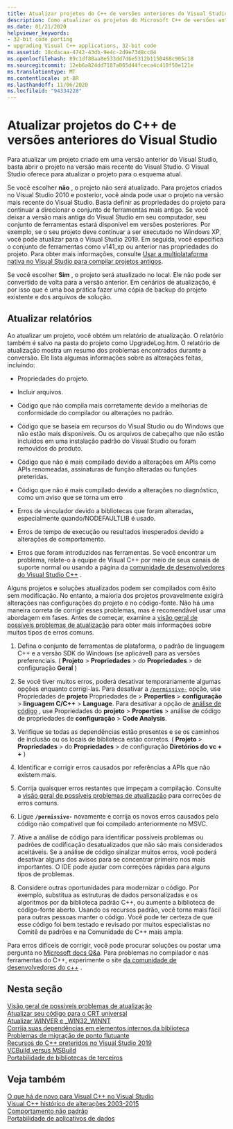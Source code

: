 ```yaml
---
title: Atualizar projetos do C++ de versões anteriores do Visual Studio
description: Como atualizar os projetos do Microsoft C++ de versões anteriores do Visual Studio.
ms.date: 01/21/2020
helpviewer_keywords:
- 32-bit code porting
- upgrading Visual C++ applications, 32-bit code
ms.assetid: 18cdacaa-4742-43db-9e4c-2d9e73d8cc84
ms.openlocfilehash: 89c1df88aa8e533dd7d6e5312b1150468c905c18
ms.sourcegitcommit: 12eb6a824dd7187a065d44fceca4c410f58e121e
ms.translationtype: MT
ms.contentlocale: pt-BR
ms.lasthandoff: 11/06/2020
ms.locfileid: "94334228"
---
```

# <a name="upgrade-c-projects-from-earlier-versions-of-visual-studio"></a>Atualizar projetos do C++ de versões anteriores do Visual Studio

Para atualizar um projeto criado em uma versão anterior do Visual Studio, basta abrir o projeto na versão mais recente do Visual Studio. O Visual Studio oferece para atualizar o projeto para o esquema atual.

Se você escolher **não** , o projeto não será atualizado. Para projetos criados no Visual Studio 2010 e posterior, você ainda pode usar o projeto na versão mais recente do Visual Studio. Basta definir as propriedades do projeto para continuar a direcionar o conjunto de ferramentas mais antigo. Se você deixar a versão mais antiga do Visual Studio em seu computador, seu conjunto de ferramentas estará disponível em versões posteriores. Por exemplo, se o seu projeto deve continuar a ser executado no Windows XP, você pode atualizar para o Visual Studio 2019. Em seguida, você especifica o conjunto de ferramentas como v141_xp ou anterior nas propriedades do projeto. Para obter mais informações, consulte [Usar a multiplataforma nativa no Visual Studio para compilar projetos antigos](use-native-multi-targeting.md).

Se você escolher **Sim** , o projeto será atualizado no local. Ele não pode ser convertido de volta para a versão anterior. Em cenários de atualização, é por isso que é uma boa prática fazer uma cópia de backup do projeto existente e dos arquivos de solução.

## <a name="upgrade-reports"></a>Atualizar relatórios

Ao atualizar um projeto, você obtém um relatório de atualização. O relatório também é salvo na pasta do projeto como UpgradeLog.htm. O relatório de atualização mostra um resumo dos problemas encontrados durante a conversão. Ele lista algumas informações sobre as alterações feitas, incluindo:

- Propriedades do projeto.

- Incluir arquivos.

- Código que não compila mais corretamente devido a melhorias de conformidade do compilador ou alterações no padrão.

- Código que se baseia em recursos do Visual Studio ou do Windows que não estão mais disponíveis. Ou os arquivos de cabeçalho que não estão incluídos em uma instalação padrão do Visual Studio ou foram removidos do produto.

- Código que não é mais compilado devido a alterações em APIs como APIs renomeadas, assinaturas de função alteradas ou funções preteridas.

- Código que não é mais compilado devido a alterações no diagnóstico, como um aviso que se torna um erro

- Erros de vinculador devido a bibliotecas que foram alteradas, especialmente quando/NODEFAULTLIB é usado.

- Erros de tempo de execução ou resultados inesperados devido a alterações de comportamento.

- Erros que foram introduzidos nas ferramentas. Se você encontrar um problema, relate-o à equipe de Visual C++ por meio de seus canais de suporte normal ou usando a página da [comunidade de desenvolvedores do Visual Studio C++](https://aka.ms/feedback/report?space=62) .

Alguns projetos e soluções atualizados podem ser compilados com êxito sem modificação. No entanto, a maioria dos projetos provavelmente exigirá alterações nas configurações do projeto e no código-fonte. Não há uma maneira correta de corrigir esses problemas, mas é recomendável usar uma abordagem em fases. Antes de começar, examine a [visão geral de possíveis problemas de atualização](../porting/overview-of-potential-upgrade-issues-visual-cpp.md) para obter mais informações sobre muitos tipos de erros comuns.

1. Defina o conjunto de ferramentas de plataforma, o padrão de linguagem C++ e a versão SDK do Windows (se aplicável) para as versões preferenciais. ( **Projeto**  >  **Propriedades**  >  do **Propriedades**  >  de configuração **Geral** )

1. Se você tiver muitos erros, poderá desativar temporariamente algumas opções enquanto corrigi-las. Para desativar a [`/permissive-`](../build/reference/permissive-standards-conformance.md) opção, use Propriedades de **projeto** Propriedades de  >  **Properties**  >  **configuração**  >  **linguagem C/C++**  >  **Language**. Para desativar a opção de [análise de código](../code-quality/code-analysis-for-c-cpp-overview.md) , use Propriedades do **projeto**  >  **Properties**  >  análise de código de propriedades de **configuração**  >  **Code Analysis**.

1. Verifique se todas as dependências estão presentes e se os caminhos de inclusão ou os locais de biblioteca estão corretos. ( **Projeto**  >  **Propriedades**  >  do **Propriedades**  >  de configuração **Diretórios do vc + +** )

1. Identificar e corrigir erros causados por referências a APIs que não existem mais.

1. Corrija quaisquer erros restantes que impeçam a compilação. Consulte a [visão geral de possíveis problemas de atualização](../porting/overview-of-potential-upgrade-issues-visual-cpp.md) para correções de erros comuns.

1. Ligue **`/permissive-`** novamente e corrija os novos erros causados pelo código não compatível que foi compilado anteriormente no MSVC.

1. Ative a análise de código para identificar possíveis problemas ou padrões de codificação desatualizados que não são mais considerados aceitáveis. Se a análise de código sinalizar muitos erros, você poderá desativar alguns dos avisos para se concentrar primeiro nos mais importantes. O IDE pode ajudar com correções rápidas para alguns tipos de problemas.

1. Considere outras oportunidades para modernizar o código. Por exemplo, substitua as estruturas de dados personalizadas e os algoritmos por da biblioteca padrão C++, ou aumente a biblioteca de código-fonte aberto. Usando os recursos padrão, você torna mais fácil para outras pessoas manter o código. Você pode ter certeza de que esse código foi bem testado e revisado por muitos especialistas no Comitê de padrões e na Comunidade de C++ mais ampla.

Para erros difíceis de corrigir, você pode procurar soluções ou postar uma pergunta no [Microsoft docs Q&a](/answers/topics/c%2B%2B.html). Para problemas no compilador e nas ferramentas do C++, experimente o site [da comunidade de desenvolvedores do c++](https://aka.ms/vsfeedback/browsecpp) .

## <a name="in-this-section"></a>Nesta seção

[Visão geral de possíveis problemas de atualização](overview-of-potential-upgrade-issues-visual-cpp.md)\
[Atualizar seu código para o CRT universal](upgrade-your-code-to-the-universal-crt.md)\
[Atualizar WINVER e _WIN32_WINNT](modifying-winver-and-win32-winnt.md)\
[Corrija suas dependências em elementos internos da biblioteca](fix-your-dependencies-on-library-internals.md)\
[Problemas de migração de ponto flutuante](floating-point-migration-issues.md)\
[Recursos do C++ preteridos no Visual Studio 2019](features-deprecated-in-visual-studio.md)\
[VCBuild versus MSBuild](build-system-changes.md)\
[Portabilidade de bibliotecas de terceiros](porting-third-party-libraries.md)

## <a name="see-also"></a>Veja também

[O que há de novo para Visual C++ no Visual Studio](../overview/what-s-new-for-visual-cpp-in-visual-studio.md)\
[Visual C++ histórico de alterações 2003-2015](../porting/visual-cpp-change-history-2003-2015.md)\
[Comportamento não padrão](../cpp/nonstandard-behavior.md)\
[Portabilidade de aplicativos de dados](../data/data-access-programming-mfc-atl.md)
